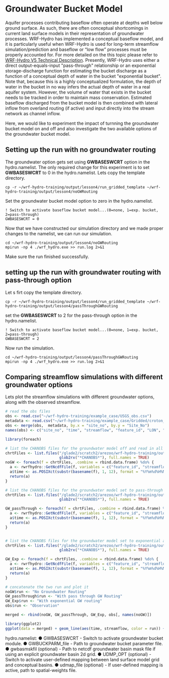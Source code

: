 # Groundwater Bucket Model
Aquifer processes contributing baseflow often operate at depths well below ground surface. As such, there are often conceptual shortcomings in current land surface models in their representation of groundwater processes. WRF-Hydro has implemented a conceptual baseflow model, and it is particularly useful when WRF-Hydro is used for long-term streamflow simulation/prediction and baseflow or “low flow” processes must be properly accounted for. For more detailed on the this topic please refer to [WRF-Hydro V5 Technical Description](https://ral.ucar.edu/sites/default/files/public/WRF-HydroV5TechnicalDescription.pdf). Presently, WRF-Hydro uses either a direct output-equals-input "pass-through" relationship or an exponential storage-discharge function for estimating the bucket discharge as a function of a conceptual depth of water in the bucket "exponential bucket". Note that, because this is a highly conceptualized formulation, the depth of water in the bucket in no way infers the actual depth of water in a real aquifer system. However, the volume of water that exists in the bucket needs to be tracked in order to maintain mass conservation. Estimated baseflow discharged from the bucket model is then combined with lateral inflow from overland routing (if active) and input directly into the stream network as channel inflow.

Here, we would like to experiment the impact of turnning the groundwater bucket model on and off and also investigate the two available options of the groundwater bucket model. 

## Setting up the run with no groundwater routing
The groundwater option gets set using **GWBASESWCRT** option in the hydro.namelist. The only required change for this experiment is to set **GWBASESWCRT** to 0 in the hydro.namelist. Lets copy the template directory.

```
cp -r ~/wrf-hydro-training/output/lesson4/run_gridded_template ~/wrf-hydro-training/output/lesson4/noGWRouting
```

Set the groundwater bucket model option to zero in the hydro.namelist.

```
! Switch to activate baseflow bucket model...(0=none, 1=exp. bucket, 2=pass-through)
GWBASESWCRT = 0
```

Now that we have constructed our simulation directory and we made proper changes to the namelist, we can run our simulation.

```
cd ~/wrf-hydro-training/output/lesson4/noGWRouting
mpirun -np 4 ./wrf_hydro.exe >> run.log 2>&1
```
Make sure the run finished successfully.

## setting up the run with groundwater routing with pass-through option

Let s firt copy the template directory.

```
cp -r ~/wrf-hydro-training/output/lesson4/run_gridded_template ~/wrf-hydro-training/output/lesson4/passThroughGWRouting
```

set the **GWBASESWCRT** to 2 for the pass-through option in the hydro.namelist.

```
! Switch to activate baseflow bucket model...(0=none, 1=exp. bucket, 2=pass-through)
GWBASESWCRT = 2
```

Now run the simulation.

```
cd ~/wrf-hydro-training/output/lesson4/passThroughGWRouting
mpirun -np 4 ./wrf_hydro.exe >> run.log 2>&1
```
## Comparing streamflow simulations with different groundwater options

Lets plot the streamflow simulations with different groundwater options, along with the observed streamflow.
```R
# read the obs files
obs <- read.csv("~/wrf-hydro-training/example_case/USGS_obs.csv")
metadata <- read.csv("~/wrf-hydro-training/example_case/Gridded/croton_frxst_pts_csv")
obs <- merge(obs,  metadata, by.x = "site_no", by.y = "Site_No")
names(obs) <- c("site_no", "time", "streamflow", "feature_id", "LON", "LAT", "STATION")

library(foreach)

# list the CHANOBS files for the groundwater model off and read in all the files
chrtFiles <- list.files("/glade2/scratch2/arezoo/wrf-hydro-training/output/lesson4/noGWRouting",
                        glob2rx("*CHANOBS*"), full.names = TRUE)
noGW <- foreach(f = chrtFiles, .combine = rbind.data.frame) %do% {
  a <- rwrfhydro::GetNcdfFile(f, variables = c("feature_id", "streamflow"), quiet = TRUE)
  a$time <- as.POSIXct(substr(basename(f), 1, 12), format = "%Y%m%d%H%M", tz = "UTC")
  return(a)
}

# list the CHANOBS files for the groundwater model set to pass-through and read in all the files
chrtFiles <- list.files("/glade2/scratch2/arezoo/wrf-hydro-training/output/lesson4/passThroughGWRouting/",
                        glob2rx("*CHANOBS*"), full.names = TRUE)

GW_passThrough <- foreach(f = chrtFiles, .combine = rbind.data.frame) %do% {
  a <- rwrfhydro::GetNcdfFile(f, variables = c("feature_id", "streamflow"), quiet = TRUE)
  a$time <- as.POSIXct(substr(basename(f), 1, 12), format = "%Y%m%d%H%M", tz = "UTC")
  return(a)
}


# list the CHANOBS files for the groundwater model set to exponential and read in all the files
chrtFiles <- list.files("/glade2/scratch2/arezoo/wrf-hydro-training/output/lesson4/run_gridded_baseline/",
                        glob2rx("*CHANOBS*"), full.names = TRUE)

GW_Exp <- foreach(f = chrtFiles, .combine = rbind.data.frame) %do% {
  a <- rwrfhydro::GetNcdfFile(f, variables = c("feature_id", "streamflow"), quiet = TRUE)
  a$time <- as.POSIXct(substr(basename(f), 1, 12), format = "%Y%m%d%H%M", tz = "UTC")
  return(a)
}

# concatenate the two run and plot it
noGW$run <- "No Groundwater Routing"
GW_passThrough$run <- "With pass through GW Routing"
GW_Exp$run <- "With exponential GW routing"
obs$run <- "Observation"

merged <- rbind(noGW, GW_passThrough, GW_Exp, obs[, names(noGW)])

library(ggplot2)
ggplot(data = merged) + geom_line(aes(time, streamflow, color = run)) + facet_wrap(~feature_id)
```


hydro.namelist:
● GWBASESWCRT - Switch to activate groundwater bucket module.
● GWBUCKPARM_file - Path to groundwater bucket parameter file.
● gwbasmskfil (optional) - Path to netcdf groundwater basin mask file if using an explicit
groundwater basin 2d grid.
● UDMP_OPT (optional) - Switch to activate user-defined mapping between land surface model
grid and conceptual basins.
● udmap_file (optional) - If user-defined mapping is active, path to spatial-weights file.
